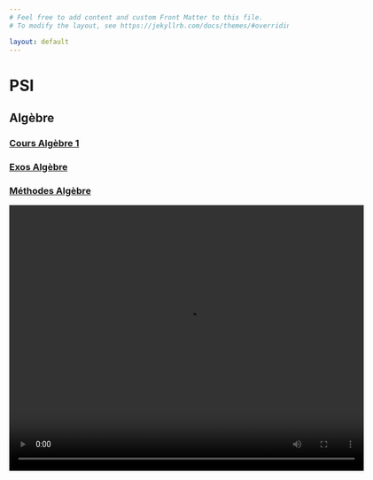 ```yaml
---
# Feel free to add content and custom Front Matter to this file.
# To modify the layout, see https://jekyllrb.com/docs/themes/#overriding-theme-defaults

layout: default
---
```


# PSI

## Algèbre

### [Cours Algèbre 1](/courses/Maths_PSI_Alg1.markdown)

### [Exos Algèbre](/exercises/Maths_PSI_Alg_EX.markdown)

### [Méthodes Algèbre](/methods/Maths_PSI_Alg_MT.markdown)

<video auto-play="true" loop="loop" src="https://raw.githubusercontent.com/vcncolin/lefrenchmathproject/main/assets/manim/GaussianFunction.mp4" width="640" height="480" controls></video>